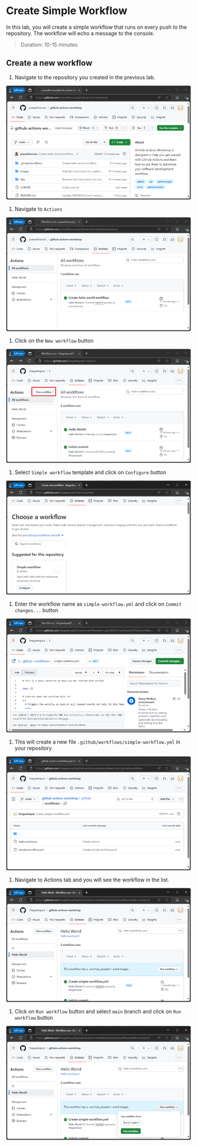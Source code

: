 # Create Simple Workflow

In this lab, you will create a simple workflow that runs on every push to the repository. The workflow will echo a message to the console.

> Duration: 10-15 minutes

## Create a new workflow

1. Navigate to the repository you created in the previous lab.

![Navigate to Repository](../images/2.1-navigate-to-repository.png)

1. Navigate to `Actions`

![Navigate to Actions](../images/2.2-navigate-to-actions.png)

1. Click on the `New workflow` button

![New Workflow](../images/2.3-click-on-new-workflow.png)

1. Select `Simple workflow` template and click on `Configure` button

![Select Simple Workflow](../images/2.4-select-simple-workflow.png)

1. Enter the workflow name as `simple-workflow.yml` and click on `Commit changes...` button

![Enter Workflow Name](../images/2.5-enter-workflow-name.png)

1. This will create a new file `.github/workflows/simple-workflow.yml` in your repository

![Workflow Created](../images/2.6-workflow-created.png)

1. Navigate to Actions tab and you will see the workflow in the list.

![Workflow List](../images/2.7-workflow-list.png)

1. Click on `Run workflow` button and select `main` branch and click on `Run workflow` button

![Run Workflow](../images/2.8-run-workflow.png)
